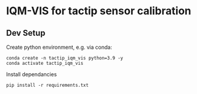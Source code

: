 # IQM-VIS for tactip sensor calibration

## Dev Setup
Create python environment, e.g. via conda:
```
conda create -n tactip_iqm_vis python=3.9 -y
conda activate tactip_iqm_vis
```
Install dependancies
```
pip install -r requirements.txt
```

